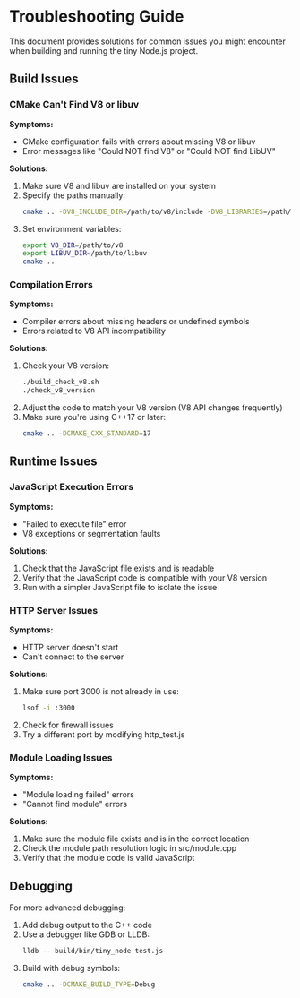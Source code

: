# Troubleshooting Guide

This document provides solutions for common issues you might encounter when building and running the tiny Node.js project.

## Build Issues

### CMake Can't Find V8 or libuv

**Symptoms:**
- CMake configuration fails with errors about missing V8 or libuv
- Error messages like "Could NOT find V8" or "Could NOT find LibUV"

**Solutions:**
1. Make sure V8 and libuv are installed on your system
2. Specify the paths manually:
   ```bash
   cmake .. -DV8_INCLUDE_DIR=/path/to/v8/include -DV8_LIBRARIES=/path/to/v8/lib/libv8.so -DLIBUV_INCLUDE_DIR=/path/to/libuv/include -DLIBUV_LIBRARIES=/path/to/libuv/lib/libuv.so
   ```
3. Set environment variables:
   ```bash
   export V8_DIR=/path/to/v8
   export LIBUV_DIR=/path/to/libuv
   cmake ..
   ```

### Compilation Errors

**Symptoms:**
- Compiler errors about missing headers or undefined symbols
- Errors related to V8 API incompatibility

**Solutions:**
1. Check your V8 version:
   ```bash
   ./build_check_v8.sh
   ./check_v8_version
   ```
2. Adjust the code to match your V8 version (V8 API changes frequently)
3. Make sure you're using C++17 or later:
   ```bash
   cmake .. -DCMAKE_CXX_STANDARD=17
   ```

## Runtime Issues

### JavaScript Execution Errors

**Symptoms:**
- "Failed to execute file" error
- V8 exceptions or segmentation faults

**Solutions:**
1. Check that the JavaScript file exists and is readable
2. Verify that the JavaScript code is compatible with your V8 version
3. Run with a simpler JavaScript file to isolate the issue

### HTTP Server Issues

**Symptoms:**
- HTTP server doesn't start
- Can't connect to the server

**Solutions:**
1. Make sure port 3000 is not already in use:
   ```bash
   lsof -i :3000
   ```
2. Check for firewall issues
3. Try a different port by modifying http_test.js

### Module Loading Issues

**Symptoms:**
- "Module loading failed" errors
- "Cannot find module" errors

**Solutions:**
1. Make sure the module file exists and is in the correct location
2. Check the module path resolution logic in src/module.cpp
3. Verify that the module code is valid JavaScript

## Debugging

For more advanced debugging:

1. Add debug output to the C++ code
2. Use a debugger like GDB or LLDB:
   ```bash
   lldb -- build/bin/tiny_node test.js
   ```
3. Build with debug symbols:
   ```bash
   cmake .. -DCMAKE_BUILD_TYPE=Debug
   ``` 